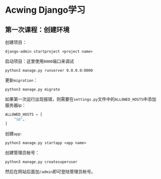 # Acwing Django学习
## 第一次课程：创建环境

创建项目：

```shell
django-admin startproject <project name>
```

启动项目：这里使用`8000`端口来调试

```shell
python3 manage.py runserver 0.0.0.0:8000 
```

更新`migration`：

```shell
python3 manage.py migrate
```

如果第一次运行出现报错，则需要在`settings.py`文件中的`ALLOWED_HOSTS`中添加服务器ip：

```python
ALLOWED_HOSTS = [
    "ip",
]
```

创建`app`:

```shell
python3 manage.py startapp <app name>
```

创建管理员帐号：

```shell
python3 manage.py createsuperuser
```

然后在网站后面加`/admin`即可登陆管理员帐号。

